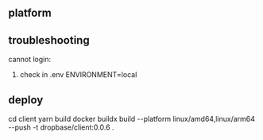 ## platform

## troubleshooting

cannot login:

1. check in .env ENVIRONMENT=local

## deploy

cd client
yarn build
docker buildx build --platform linux/amd64,linux/arm64 --push -t dropbase/client:0.0.6 .
